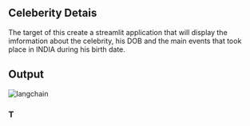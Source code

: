 ## Celeberity Detais

The target of this create a streamlit application that will display the imformation about the celebrity, his DOB and the main events that took place in INDIA during his birth date.

## Output

![langchain](https://github.com/akash-soni/langchain_hands_on/assets/37892453/f4fb5ec5-afb1-45b8-81c4-3788c10f3d7f)


### T
